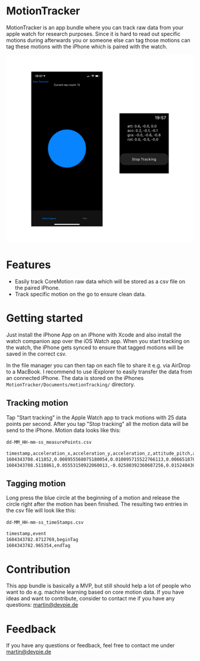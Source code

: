 # MotionTracker

MotionTracker is an app bundle where you can track raw data from your apple watch for research purposes. Since it is hard to read out specific motions during afterwards you or someone else can tag those motions can tag these motions with the iPhone which is paired with the watch.

![App preview images](resources/appPreview.png)

# Features
- Easily track CoreMotion raw data which will be stored as a csv file on the paired iPhone.
- Track specific motion on the go to ensure clean data.

# Getting started

Just install the iPhone App on an iPhone with Xcode and also install the watch companion app over the iOS Watch app. When you start tracking on the watch, the iPhone gets synced to ensure that tagged motions will be saved in the correct csv. 

In the file manager you can then tap on each file to share it e.g. via AirDrop to a MacBook. I recommend to use iExplorer to easily transfer the data from an connected iPhone. The data is stored on the iPhones ```MotionTracker/Documents/motionTracking/``` directory.

## Tracking motion
Tap "Start tracking" in the Apple Watch app to track motions with 25 data points per second. After you tap "Stop tracking" all the motion data will be send to the iPhone. Motion data looks like this:

```dd-MM_HH-mm-ss_measurePoints.csv```
```csv
timestamp,acceleration_x,acceleration_y,acceleration_z,attitude_pitch,attitude_roll,attitude_yaw,gravity_x,gravity_y,gravity_z,rotation_x,rotation_y,rotation_z
1604343708.411852,0.008955568075180054,0.010095715522766113,0.006651878356933594,0.8483728213445231,0.15813896202164363,-0.07112596823828855,0.10412696748971939,-0.7502055168151855,-0.6529543399810791,-0.026195568963885307,-0.03591288626194,-0.03373078256845474
1604343708.5118861,0.05553150922060013,-0.02580392360687256,0.01524043083190918,0.8561212774376936,0.16072815786246814,-0.06648994440755332,0.10488379001617432,-0.7553062438964844,-0.6469249725341797,-0.3347782492637634,-0.04193262755870819,0.08857255429029465
```

## Tagging motion
Long press the blue circle at the beginning of a motion and release the circle right after the motion has been finished. The resulting two entries in the csv file will look like this:

```dd-MM_HH-mm-ss_timeStamps.csv```
```csv
timestamp,event
1604343782.8712769,beginTag
1604343782.965354,endTag
```

# Contribution

This app bundle is basically a MVP, but still should help a lot of people who want to do e.g. machine learning based on core motion data. If you have ideas and want to contribute, consider to contact me if you have any questions: martin@devpie.de

# Feedback

If you have any questions or feedback, feel free to contact me under martin@devpie.de